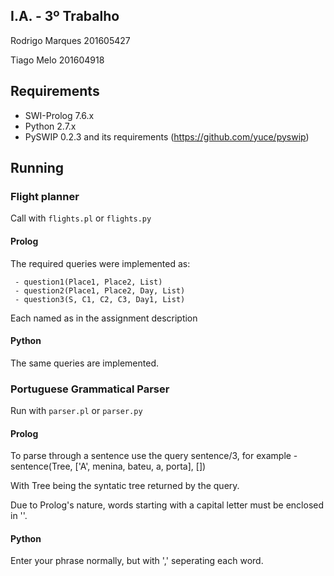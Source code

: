 
## I.A. - 3º Trabalho ###########################################################################

Rodrigo Marques 201605427

Tiago Melo 201604918

## Requirements #################################################################################

 - SWI-Prolog 7.6.x
 - Python 2.7.x
 - PySWIP 0.2.3 and its requirements (https://github.com/yuce/pyswip)

## Running ######################################################################################


 ### Flight planner ########################################
 
 Call with `flights.pl` or `flights.py`
  
  #### Prolog #################################### 
 
  The required queries were implemented as:
  
     - question1(Place1, Place2, List)
     - question2(Place1, Place2, Day, List)
     - question3(S, C1, C2, C3, Day1, List) 
     
  Each named as in the assignment description

  #### Python ####################################
  
  The same queries are implemented.

 ### Portuguese Grammatical Parser #########################

 Run with `parser.pl` or `parser.py`

  #### Prolog ####################################
  
  To parse through a sentence use the query sentence/3, for example
     - sentence(Tree, ['A', menina, bateu, a, porta], [])
  
  With Tree being the syntatic tree returned by the query.

  Due to Prolog's nature, words starting with a capital letter must be enclosed in ''.

  #### Python ####################################

  Enter your phrase normally, but with ',' seperating each word.
